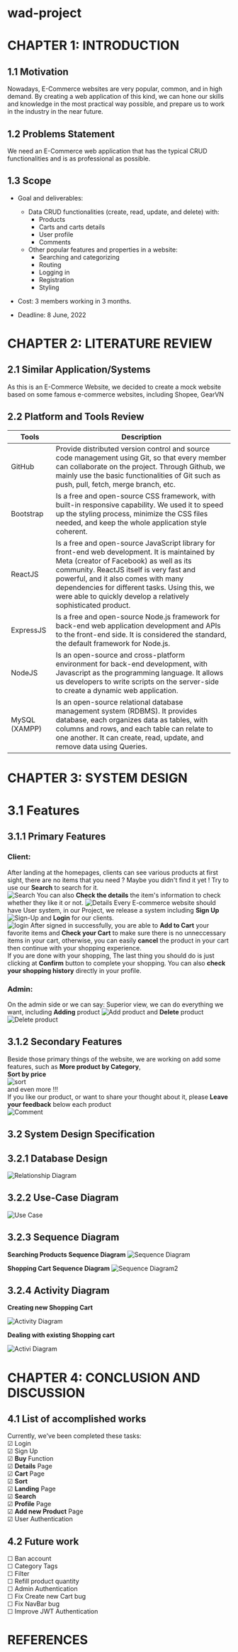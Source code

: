 # wad-project
# CHAPTER 1: INTRODUCTION
## 1.1 Motivation
Nowadays, E-Commerce websites are very popular, common, and in high demand. By creating a web application of this kind, we can hone our skills and knowledge in the most practical way possible, and prepare us to work in the industry in the near future. 
## 1.2 Problems Statement
We need an E-Commerce web application that has the typical CRUD functionalities and is as professional as possible.
## 1.3 Scope
- Goal and deliverables:
    - Data CRUD functionalities (create, read, update, and delete) with:
        - Products
        - Carts and carts details
        - User profile
        - Comments
    - Other popular features and properties in a website:
        - Searching and categorizing
        - Routing
        - Logging in
        - Registration
        - Styling

- Cost: 3 members working in 3 months.
- Deadline: 8 June, 2022 
# CHAPTER 2: LITERATURE REVIEW
## 2.1 Similar Application/Systems
As this is an E-Commerce Website, we decided to create a mock website based on some famous e-commerce websites, including Shopee, GearVN

## 2.2 Platform and Tools Review

| Tools | Description |
|---|---|
| GitHub | Provide distributed version control and source code management using Git, so that every member can collaborate on the project. Through Github, we mainly use the basic functionalities of Git such as push, pull, fetch, merge branch, etc.  |
| Bootstrap | Is a free and open-source CSS framework, with built-in responsive capability. We used it to speed up the styling process, minimize the CSS files needed, and keep the whole application style coherent. |
| ReactJS | Is a free and open-source JavaScript library for front-end web development. It is maintained by Meta (creator of Facebook) as well as its community. ReactJS itself is very fast and powerful, and it also comes with many dependencies for different tasks. Using this, we were able to quickly develop a relatively sophisticated product. |
| ExpressJS | Is a free and open-source Node.js framework for back-end web application development and APIs to the front-end side. It is considered the standard, the default framework for Node.js. |
| NodeJS | Is an open-source and cross-platform environment for back-end development, with Javascript as the programming language. It allows us developers to write scripts on the server-side to create a dynamic web application. |
| MySQL (XAMPP) | Is an open-source relational database management system (RDBMS). It provides database, each organizes data as tables, with columns and rows, and each table can relate to one another. It can create, read, update, and remove data using Queries. |

# CHAPTER 3: SYSTEM DESIGN
# 3.1 Features
## 3.1.1 Primary Features
### Client:
After landing at the homepages, clients can see various products at first sight, there are no items that you need ? Maybe you didn't find it yet ! Try to use our **Search** to search for it.  
![Search](https://i.ibb.co/DbjHVGq/Search.png)
You can also **Check the details** the item's information to check whether they like it or not. 
![Details](https://i.ibb.co/gVxh8vW/Details.png)
Every E-commerce website should have User system, in our Project, we release a system including **Sign Up**  
![Sign-Up](https://i.ibb.co/xfb42z6/Screenshot-2022-05-24-211343.png)
and **Login** for our clients.  
![login](https://i.ibb.co/qW235t3/login.png)
After signed in successfully, you are able to **Add to Cart** your favorite items and **Check your Cart** to make sure there is no unneccessary items in your cart, otherwise, you can easily **cancel** the product in your cart then continue with your shopping experience.  
If you are done with your shopping, The last thing you should do is just clicking at **Confirm** button to complete your shopping. 
You can also **check your shopping history** directly in your profile.  

### Admin:
On the admin side or we can say: Superior view, we can do everything we want, including **Adding** product
![Add product](https://i.ibb.co/SKZHtS6/addproduct.jpg)
and **Delete** product
![Delete product](https://i.ibb.co/x2ks6YS/manageproduct1.jpg) 
## 3.1.2 Secondary Features
Beside those primary things of the website, we are working on add some features, such as **More product by Category**,  
**Sort by price**  
![sort](https://i.ibb.co/GnWrLWf/sorting.png)  
and even more !!!  
If you like our product, or want to share your thought about it, please **Leave your feedback** below each product  
![Comment](https://i.ibb.co/yQwkzbN/Comment.png)

## 3.2 System Design Specification
## 3.2.1 Database Design 
![Relationship Diagram](https://user-images.githubusercontent.com/69633140/171998974-82337781-4359-4a5e-981f-6b4c3f0c3e4e.png)

## 3.2.2 Use-Case Diagram  
![Use Case](https://user-images.githubusercontent.com/69633140/170947231-53c9aca2-ff5c-4b61-8600-8c39aa93abe6.png)

## 3.2.3 Sequence Diagram
**Searching Products Sequence Diagram**
![Sequence Diagram](https://user-images.githubusercontent.com/69633140/170947476-21fc3e80-7d0b-4409-a9ed-e9f8f0084824.png)

**Shopping Cart Sequence Diagram**
![Sequence Diagram2](https://user-images.githubusercontent.com/74531792/171872872-a4a3541f-143f-4323-a93c-c117f12f8239.png)


## 3.2.4 Activity Diagram
**Creating new Shopping Cart**

![Activity Diagram](https://user-images.githubusercontent.com/74531792/171990079-09c07914-ca1b-4c37-8cc9-aecb285ded5b.png)

**Dealing with existing Shopping cart**

![Activi Diagram](https://user-images.githubusercontent.com/74531792/171990088-cbf00ef0-2c5e-46ac-bda8-c1380ea8e311.png)

# CHAPTER 4: CONCLUSION AND DISCUSSION
## 4.1 List of accomplished works
Currently, we've been completed these tasks:  
&#9745; Login    
&#9745; Sign Up  
&#9745; **Buy** Function  
&#9745; **Details** Page  
&#9745; **Cart** Page  
&#9745; **Sort**  
&#9745; **Landing** Page  
&#9745; **Search**  
&#9745; **Profile** Page  
&#9745; **Add new Product** Page  
&#9745; User Authentication
## 4.2 Future work   
&#9744; Ban account  
&#9744; Category Tags  
&#9744; Filter  
&#9744; Refill product quantity  
&#9744; Admin Authentication  
&#9744; Fix Create new Cart bug  
&#9744; Fix NavBar bug  
&#9744; Improve JWT Authentication  
# REFERENCES




